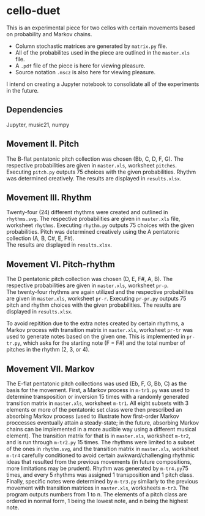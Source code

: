 # cello-duet

This is an experimental piece for two cellos with certain movements based on probability and Markov chains.
* Column stochastic matrices are generated by `matrix.py` file.
* All of the probabilites used in the piece are outlined in the `master.xls` file.
* A `.pdf` file of the piece is here for viewing pleasure.
* Source notation `.mscz` is also here for viewing pleasure.

I intend on creating a Jupyter notebook to consolidate all of the experiments in the future.

## Dependencies

Jupyter, music21, numpy

## Movement II. Pitch

The B-flat pentatonic pitch collection was chosen (Bb, C, D, F, G). 
The respective probabilities are given in `master.xls`, worksheet `pitches`. 
Executing `pitch.py` outputs 75 choices with the given probabilities. 
Rhythm was determined creatively. 
The results are displayed in `results.xlsx`. 

## Movement III. Rhythm

Twenty-four (24) different rhythms were created and outlined in `rhythms.svg`. 
The respective probabilities are given in `master.xls` file, worksheet `rhythms`. 
Executing `rhythm.py` outputs 75 choices with the given probabilities. 
Pitch was determined creatively using the A pentatonic collection (A, B, C#, E, F#).  
The results are displayed in `results.xlsx`.

## Movement VI. Pitch-rhythm

The D pentatonic pitch collection was chosen (D, E, F#, A, B). 
The respective probabilities are given in `master.xls`, worksheet `pr-p`.  
The twenty-four rhythms are again utilized and the respective probabilites are given in `master.xls`, worksheet `pr-r`. 
Executing `pr-pr.py` outputs 75 pitch and rhythm choices with the given probabilities. 
The results are displayed in `results.xlsx`. 

To avoid repitition due to the extra notes created by certain rhythms, a Markov process with transition matrix in `master.xls`, worksheet `pr-tr` was used to generate notes based on the given one. 
This is implemented in `pr-tr.py`, which asks for the starting note (F = F#) and the total number of pitches in the rhythm (2, 3, or 4).

## Movement VII. Markov

The E-flat pentatonic pitch collections was used (Eb, F, G, Bb, C) as the basis for the movement.
First, a Markov process in `m-tr1.py` was used to determine transposition or inversion 15 times with a randomly generated transition matrix in `master.xls`, worksheet `m-tr1`.
All eight subsets with 3 elements or more of the pentatonic set class were then prescribed an absorbing Markov process (used to illustrate how first-order Markov proccesses eventually attain a steady-state; in the future, absorbing Markov chains can be implemented in a more audible way using a different musical element).
The transition matrix for that is in `master.xls`, worksheet `m-tr2`, and is run through `m-tr2.py` 15 times.
The rhythms were limited to a subset of the ones in `rhythm.svg`, and the transition matrix in `master.xls`, worksheet `m-tr4` carefully conditioned to avoid certain awkward/challenging rhythmic ideas that resulted from the previous movements (in future compositions, more limitations may be prudent). 
Rhythm was generated by `m-tr4.py`75 times, and every 5 rhythms was assigned 1 transposition and 1 pitch class.
Finally, specific notes were determined by `m-tr3.py` similarly to the previous movement with transition matrices in `master.xls`, worksheets `m-tr3`. The program outputs numbers from 1 to n. The elements of a pitch class are ordered in normal form, 1 being the lowest note, and n being the highest note.
